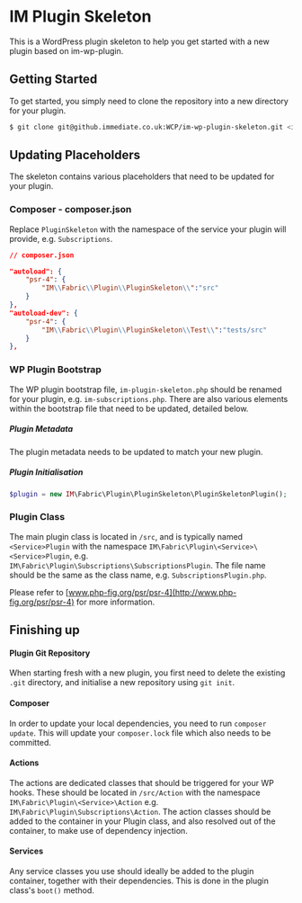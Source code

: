 # IM Plugin Skeleton
This is a WordPress plugin skeleton to help you get started with a new plugin based on im-wp-plugin.

## Getting Started
To get started, you simply need to clone the repository into a new directory for your plugin.
```bash
$ git clone git@github.immediate.co.uk:WCP/im-wp-plugin-skeleton.git <im-new-plugin>
```

## Updating Placeholders
The skeleton contains various placeholders that need to be updated for your plugin.
### Composer - composer.json
Replace `PluginSkeleton` with the namespace of the service your plugin will provide, e.g. `Subscriptions`.
```json
// composer.json

"autoload": {
    "psr-4": {
        "IM\\Fabric\\Plugin\\PluginSkeleton\\":"src"
    }
},
"autoload-dev": {
    "psr-4": {
        "IM\\Fabric\\Plugin\\PluginSkeleton\\Test\\":"tests/src"
    }
},
```

### WP Plugin Bootstrap
The WP plugin bootstrap file, `im-plugin-skeleton.php` should be renamed for your plugin, e.g. `im-subscriptions.php`.
There are also various elements within the bootstrap file that need to be updated, detailed below.

##### Plugin Metadata
The plugin metadata needs to be updated to match your new plugin.

##### Plugin Initialisation
```php
$plugin = new IM\Fabric\Plugin\PluginSkeleton\PluginSkeletonPlugin();
```

### Plugin Class
The main plugin class is located in `/src`, and is typically named `<Service>Plugin` with the namespace `IM\Fabric\Plugin\<Service>\<Service>Plugin`, e.g. `IM\Fabric\Plugin\Subscriptions\SubscriptionsPlugin`. The file name should be the same as the class name, e.g. `SubscriptionsPlugin.php`.
   
Please refer to [www.php-fig.org/psr/psr-4](http://www.php-fig.org/psr/psr-4) for more information.

## Finishing up

#### Plugin Git Repository
When starting fresh with a new plugin, you first need to delete the existing `.git` directory, and initialise a new repository using `git init`.

#### Composer
In order to update your local dependencies, you need to run `composer update`. This will update your `composer.lock` file which also needs to be committed.

#### Actions
The actions are dedicated classes that should be triggered for your WP hooks. These should be located in `/src/Action` with the namespace `IM\Fabric\Plugin\<Service>\Action` e.g. `IM\Fabric\Plugin\Subscriptions\Action`.
The action classes should be added to the container in your Plugin class, and also resolved out of the container, to make use of dependency injection.

#### Services
Any service classes you use should ideally be added to the plugin container, together with their dependencies. This is done in the plugin class's `boot()` method.
